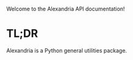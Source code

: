 Welcome to the Alexandria API documentation!

# TL;DR
Alexandria is a Python general utilities package.

